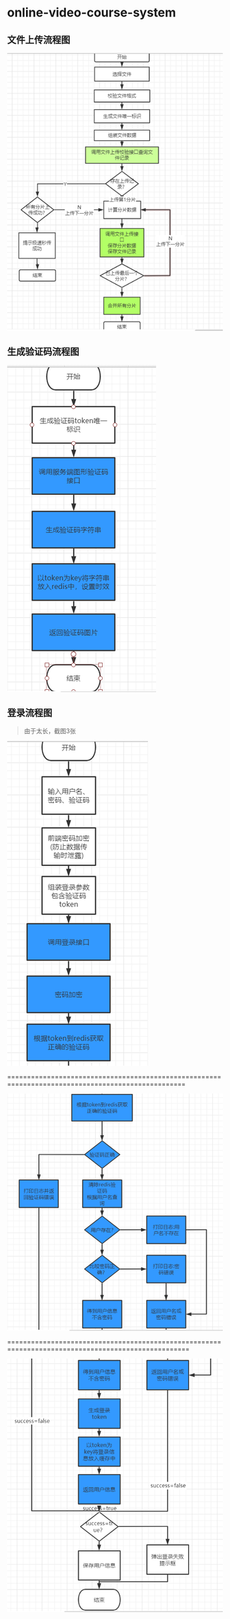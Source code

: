 # online-video-course-system
## 文件上传流程图

![文件上传流程图](./upload_file.png)

## 生成验证码流程图

![生成验证码流程图](./make_code.png)

## 登录流程图

> 由于太长，截图3张

![登录流程图](./login1.png)

===================================================================================================

![登录流程图](./login2.png)

====================================================================================================

![登录流程图](./login3.png)
